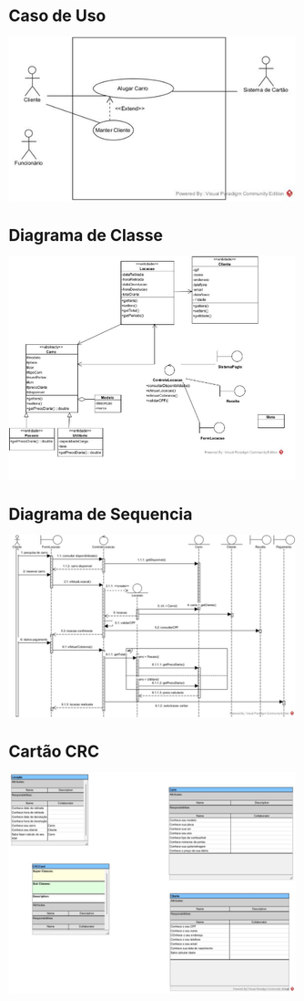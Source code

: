 # Caso de Uso
![image](readme/Use%20Case%20Diagram1.jpg)

# Diagrama de Classe
![image](readme/Class%20Diagram1.jpg)

# Diagrama de Sequencia
![alt text](readme/Sequence%20Diagram1.jpg)

# Cartão CRC
![alt text](readme/CRC%20Card%20Diagram1.jpg)